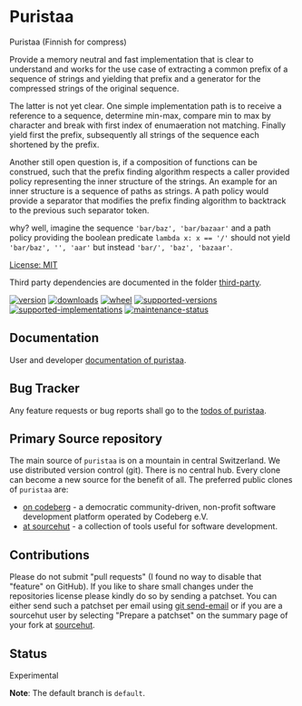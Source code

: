 # Puristaa

Puristaa (Finnish for compress)

Provide a memory neutral and fast implementation that is clear to understand and works for the use case of extracting a common prefix of a sequence of strings and yielding that prefix and a generator for the compressed strings of the original sequence.

The latter is not yet clear. One simple implementation path is to receive a reference to a sequence, determine min-max, compare min to max by character and break with first index of enumaeration not matching. Finally yield first the prefix, subsequently all strings of the sequence each shortened by the prefix.

Another still open question is, if a composition of functions can be construed, such that the prefix finding algorithm respects a caller provided policy representing the inner structure of the strings.
 An example for an inner structure is a sequence of paths as strings. A path policy would provide a separator that modifies the prefix finding algorithm to backtrack to the previous such separator token.

why? well, imagine the sequence `'bar/baz', 'bar/bazaar'` and a path policy providing the boolean predicate `lambda x: x == '/'` should not yield `'bar/baz', '', 'aar'` but instead `'bar/', 'baz', 'bazaar'`.

[License: MIT](https://git.sr.ht/~sthagen/puristaa/tree/default/item/LICENSE)

Third party dependencies are documented in the folder [third-party](docs/third-party/README.md).

[![version](https://img.shields.io/pypi/v/puristaa.svg?style=flat)](https://pypi.python.org/pypi/puristaa/)
[![downloads](https://static.pepy.tech/badge/puristaa/month)](https://pepy.tech/project/puristaa)
[![wheel](https://img.shields.io/pypi/wheel/puristaa.svg?style=flat)](https://pypi.python.org/pypi/puristaa/)
[![supported-versions](https://img.shields.io/pypi/pyversions/puristaa.svg?style=flat)](https://pypi.python.org/pypi/puristaa/)
[![supported-implementations](https://img.shields.io/pypi/implementation/puristaa.svg?style=flat)](https://pypi.python.org/pypi/puristaa/)
[![maintenance-status](https://img.shields.io/github/commit-activity/y/sthagen/puristaa.svg?style=flat)](https://git.sr.ht/~sthagen/puristaa/log)

## Documentation

User and developer [documentation of puristaa](https://codes.dilettant.life/docs/puristaa).

## Bug Tracker

Any feature requests or bug reports shall go to the [todos of puristaa](https://todo.sr.ht/~sthagen/puristaa).

## Primary Source repository

The main source of `puristaa` is on a mountain in central Switzerland.
We use distributed version control (git).
There is no central hub.
Every clone can become a new source for the benefit of all.
The preferred public clones of `puristaa` are:

* [on codeberg](https://codeberg.org/sthagen/puristaa) - a democratic community-driven, non-profit software development platform operated by Codeberg e.V.
* [at sourcehut](https://git.sr.ht/~sthagen/puristaa) - a collection of tools useful for software development.

## Contributions

Please do not submit "pull requests" (I found no way to disable that "feature" on GitHub).
If you like to share small changes under the repositories license please kindly do so by sending a patchset.
You can either send such a patchset per email using [git send-email](https://git-send-email.io) or 
if you are a sourcehut user by selecting "Prepare a patchset" on the summary page of your fork at [sourcehut](https://git.sr.ht/).

## Status

Experimental

**Note**: The default branch is `default`.
